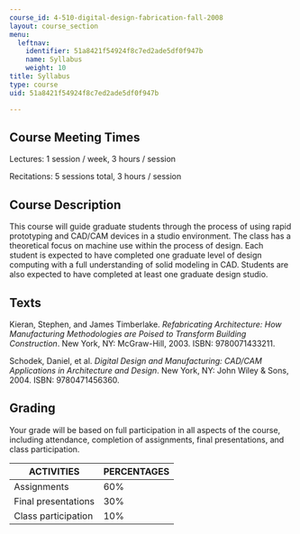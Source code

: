 ```yaml
---
course_id: 4-510-digital-design-fabrication-fall-2008
layout: course_section
menu:
  leftnav:
    identifier: 51a8421f54924f8c7ed2ade5df0f947b
    name: Syllabus
    weight: 10
title: Syllabus
type: course
uid: 51a8421f54924f8c7ed2ade5df0f947b

---
```


Course Meeting Times
--------------------

Lectures: 1 session / week, 3 hours / session

Recitations: 5 sessions total, 3 hours / session

Course Description
------------------

This course will guide graduate students through the process of using rapid prototyping and CAD/CAM devices in a studio environment. The class has a theoretical focus on machine use within the process of design. Each student is expected to have completed one graduate level of design computing with a full understanding of solid modeling in CAD. Students are also expected to have completed at least one graduate design studio.

Texts
-----

Kieran, Stephen, and James Timberlake. _Refabricating Architecture: How Manufacturing Methodologies are Poised to Transform Building Construction_. New York, NY: McGraw-Hill, 2003. ISBN: 9780071433211.

Schodek, Daniel, et al. _Digital Design and Manufacturing: CAD/CAM Applications in Architecture and Design_. New York, NY: John Wiley & Sons, 2004. ISBN: 9780471456360.

Grading
-------

Your grade will be based on full participation in all aspects of the course, including attendance, completion of assignments, final presentations, and class participation.

| ACTIVITIES | PERCENTAGES |
| --- | --- |
| Assignments | 60% |
| Final presentations | 30% |
| Class participation | 10%